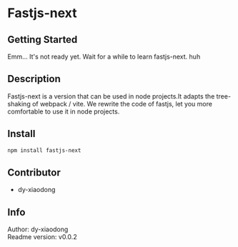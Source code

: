 # Fastjs-next

## Getting Started

Emm... It's not ready yet. Wait for a while to learn fastjs-next.
huh

## Description

Fastjs-next is a version that can be used in node projects.It adapts the tree-shaking of webpack / vite. We rewrite the code of fastjs, let you more comfortable to use it in node projects.

## Install

```bash
npm install fastjs-next
```

## Contributor

- dy-xiaodong

## Info

Author: dy-xiaodong<br />
Readme version: v0.0.2
